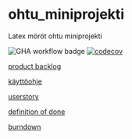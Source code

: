 # ohtu_miniprojekti
Latex möröt ohtu miniprojekti

![GHA workflow badge](https://github.com/hartonenolli/ohtu_miniprojekti/workflows/CI/badge.svg)
[![codecov](https://codecov.io/gh/hartonenolli/ohtu_miniprojekti/branch/main/graph/badge.svg?token=F09JGyBYmZ)](https://codecov.io/gh/hartonenolli/ohtu_miniprojekti)

[product backlog](https://github.com/users/hartonenolli/projects/1)

[käyttöohje](https://github.com/hartonenolli/ohtu_miniprojekti/blob/main/dokumentaatio/kaytto_ohje.md)

[userstory](https://github.com/hartonenolli/ohtu_miniprojekti/blob/main/dokumentaatio/userstory.md)

[definition of done](https://github.com/hartonenolli/ohtu_miniprojekti/blob/main/dokumentaatio/definition_of_done.md)

[burndown](https://github.com/hartonenolli/ohtu_miniprojekti/blob/main/dokumentaatio/burndown.md)
